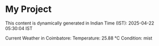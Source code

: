 # My Project

This content is dynamically generated in Indian Time (IST): 2025-04-22 05:30:04 IST


Current Weather in Coimbatore:
Temperature: 25.88 °C
Condition: mist
